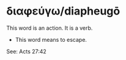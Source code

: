 # διαφεύγω/diapheugō
This word is an action. It is a verb.

* This word means to escape.

See: Acts 27:42
